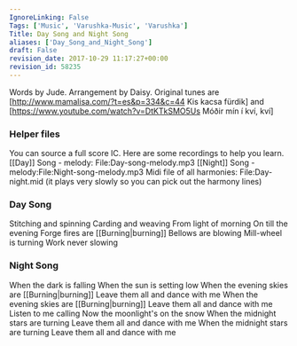 ```yaml
---
IgnoreLinking: False
Tags: ['Music', 'Varushka-Music', 'Varushka']
Title: Day Song and Night Song
aliases: ['Day_Song_and_Night_Song']
draft: False
revision_date: 2017-10-29 11:17:27+00:00
revision_id: 58235
---
```


Words by Jude. Arrangement by Daisy. Original tunes are [http://www.mamalisa.com/?t=es&p=334&c=44 Kis kacsa fürdik] and [https://www.youtube.com/watch?v=DtKTkSMO5Us Móðir mín í kví, kví]
### Helper files
You can source a full score IC. Here are some recordings to help you learn.
[[Day]] Song - melody: File:Day-song-melody.mp3
[[Night]] Song - melody:File:Night-song-melody.mp3
Midi file of all harmonies:  File:Day-night.mid (it plays very slowly so you can pick out the harmony lines)
### Day Song
Stitching and spinning
Carding and weaving
From light of morning
On till the evening
Forge fires are [[Burning|burning]]
Bellows are blowing
Mill-wheel is turning
Work never slowing
### Night Song
When the dark is falling
When the sun is setting low
When the evening skies are [[Burning|burning]]
Leave them all and dance with me
When the evening skies are [[Burning|burning]]
Leave them all and dance with me
Listen to me calling
Now the moonlight's on the snow
When the midnight stars are turning
Leave them all and dance with me
When the midnight stars are turning
Leave them all and dance with me
